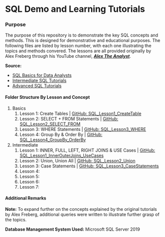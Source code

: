 # **SQL Demo and Learning Tutorials**
### Purpose
The purpose of this repository is to demonstrate the key SQL concepts and methods. This is designed for demonstrative and educational purposes. The following files are listed by lesson number, with each one illustrating the topics and methods convered. The lessons are all provided originally by Alex Freberg through his YouTube channel, [***Alex The Analyst***](https://www.youtube.com/c/AlexTheAnalyst "***Alex The Analyst***").

**Source:** 
- [SQL Basics for Data Analysts](https://www.youtube.com/playlist?list=PLUaB-1hjhk8GT6N5ne2qpf603sF26m2PW "SQL Basics for Data Analysts")
- [Intermediate SQL Tutorials](https://www.youtube.com/playlist?list=PLUaB-1hjhk8HTgPnBukmMq7QTe83ANirL)
- [Advanced SQL Tutorials](https://www.youtube.com/playlist?list=PLUaB-1hjhk8EBZNL4nx4Otoa5Wb--rEpU)

#### Folder Structure By Lesson and Concept
1. Basics
	1. Lesson 1: Create Tables | [GitHub: SQL_Lesson1_CreateTable](https://github.com/IncompleteCircle/SQLDemos/blob/main/Basics/SQL_Lesson1_CreateTable.sql)
	2. Lesson 2: SELECT + FROM Statements | [GitHub: SQL_Lesson2_SELECT_FROM](https://github.com/IncompleteCircle/SQLDemos/blob/main/Basics/SQL_Lesson2_SELECT_FROM.sql)
	3. Lesson 3: WHERE Statements | [GitHub: SQL_Lesson3_WHERE](https://github.com/IncompleteCircle/SQLDemos/blob/main/Basics/SQL_Lesson3_WHERE.sql)
	4. Lesson 4: Group By & Order By | [GitHub: SQL_Lesson4_GroupBy_OrderBy](https://github.com/IncompleteCircle/SQLDemos/blob/main/Basics/SQL_Lesson4_GroupBy_OrderBy.sql)
1. Intermediate
	1. Lesson 1: INNER, FULL, LEFT, RIGHT JOINS & USE Cases | [GitHub: SQL_Lesson1_InnerOuterJoins_UseCases](https://github.com/IncompleteCircle/SQLDemos/blob/main/Intermediate/SQL_Lesson1_InnerOuterJoins_UseCases.sql)
	2. Lesson 2: Union, Union All | [GitHub: SQL_Lesson2_Union](https://github.com/IncompleteCircle/SQLDemos/blob/main/Intermediate/SQL_Lesson2_Union.sql)
	3. Lesson 3: Case Statements | [GitHub: SQL_Lesson3_CaseStatements](https://github.com/IncompleteCircle/SQLDemos/blob/main/Intermediate/SQL_Lesson3_CaseStatements.sql)
	4. Lesson 4:
	5. Lesson 5:
	6. Lesson 6:
	7. Lesson 7:


#### Additional Remarks
**Note:** To expand further on the concepts explained by the original tutorials by Alex Freberg, additional queries were written to illustrate further grasp of the topics.

**Database Management System Used:** Microsoft SQL Server 2019
